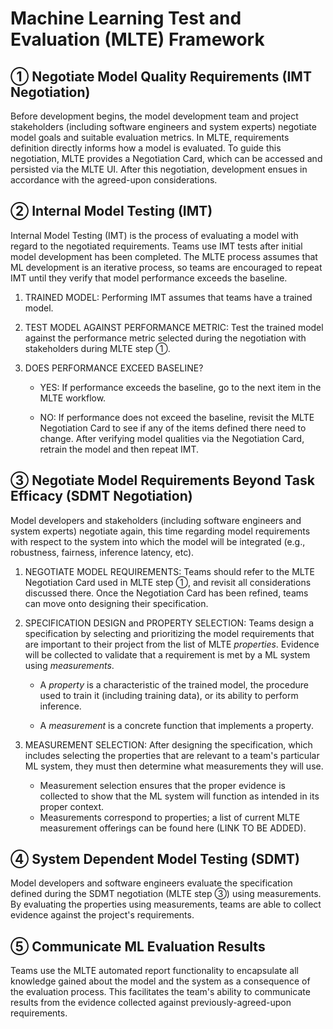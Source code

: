 # Machine Learning Test and Evaluation (MLTE) Framework

## ➀ Negotiate Model Quality Requirements (IMT Negotiation)
Before development begins, the model development team and project stakeholders (including software engineers and system experts) negotiate model goals and suitable evaluation metrics. In MLTE, requirements definition directly informs how a model is evaluated. To guide this negotiation, MLTE provides a Negotiation Card, which can be accessed and persisted via the MLTE UI. After this negotiation, development ensues in accordance with the agreed-upon considerations.

## ➁ Internal Model Testing (IMT)
Internal Model Testing (IMT) is the process of evaluating a model with regard to the negotiated requirements. Teams use IMT tests after initial model development has been completed. The MLTE process assumes that ML development is an iterative process, so teams are encouraged to repeat IMT until they verify that model performance exceeds the baseline.

1. TRAINED MODEL: Performing IMT assumes that teams have a trained model. 
2. TEST MODEL AGAINST PERFORMANCE METRIC: Test the trained model against the performance metric selected during the negotiation with stakeholders during MLTE step ➀. 
3. DOES PERFORMANCE EXCEED BASELINE? 

    - YES: If performance exceeds the baseline, go to the next item in the MLTE workflow.
    
    - NO: If performance does not exceed the baseline, revisit the MLTE Negotiation Card to see if any of the items defined there need to change. After verifying model qualities via the Negotiation Card, retrain the model and then repeat IMT.

## ➂ Negotiate Model Requirements Beyond Task Efficacy (SDMT Negotiation)
Model developers and stakeholders (including software engineers and system experts) negotiate again, this time regarding model requirements with respect to the system into which the model will be integrated (e.g., robustness, fairness, inference latency, etc). 

1. NEGOTIATE MODEL REQUIREMENTS: Teams should refer to the MLTE Negotiation Card used in MLTE step ➀, and revisit all considerations discussed there. Once the Negotiation Card has been refined, teams can move onto designing their specification.
2. SPECIFICATION DESIGN and PROPERTY SELECTION: Teams design a specification by selecting and prioritizing the model requirements that are important to their project from the list of MLTE *properties*. Evidence will be collected to validate that a requirement is met by a ML system using *measurements*.  

    - A *property* is a characteristic of the trained model, the procedure used to train it (including training data), or its ability to perform inference.
    
    - A *measurement* is a concrete function that implements a property.
  
3. MEASUREMENT SELECTION: After designing the specification, which includes selecting the properties that are relevant to a team's particular ML system, they must then determine what measurements they will use.
    * Measurement selection ensures that the proper evidence is collected to show that the ML system will function as intended in its proper context.
    * Measurements correspond to properties; a list of current MLTE measurement offerings can be found here (LINK TO BE ADDED).

## ➃ System Dependent Model Testing (SDMT)
Model developers and software engineers evaluate the specification defined during the SDMT negotiation (MLTE step ➂) using measurements. By evaluating the properties using measurements, teams are able to collect evidence against the project's requirements. 

## ➄ Communicate ML Evaluation Results
Teams use the MLTE automated report functionality to encapsulate all knowledge gained about the model and the system as a consequence of the evaluation process. This facilitates the team's ability to communicate results from the evidence collected against previously-agreed-upon requirements. 
